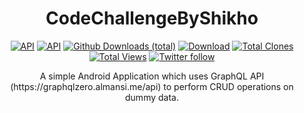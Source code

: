 <h1 align="center">CodeChallengeByShikho</h1>
<p align="center">
  <a href="https://android-arsenal.com/api?level=16"><img alt="API" src="https://img.shields.io/badge/API-21%2B-brightgreen.svg?style=flat"/></a>
    <a href="https://github.com/rrsaikat"><img alt="API" src="https://badges.frapsoft.com/os/v1/open-source.png?v=103"/></a>
   <a href=""><img alt="Github Downloads (total)" src="https://img.shields.io/github/downloads/rrsaikat/CodeChallengeByShikho/total.svg"/></a>
  <a href="https://github.com/rrsaikat/AutoCallScheduler/releases/download/v1.0.2release/AutoCallScheduler_v1.0.2.apk"><img alt="Download" src="https://img.shields.io/badge/DownloadApk-v1.0.8-green.svg"/></a>
  <a href="https://github.com/rrsaikat/AutoCallScheduler/graphs/traffic"><img alt="Total Clones" src="https://img.shields.io/badge/Clones-0-orange"/></a>
    <a href="https://github.com/rrsaikat/AutoCallScheduler/graphs/traffic"><img alt="Total Views" src="https://img.shields.io/badge/Views-4-brightgreen"/></a>
    <a href="https://twitter.com/RsaikatR"><img alt="Twitter follow" src="https://img.shields.io/twitter/follow/RsaikatR.svg?style=social"/></a>

<p align="center">  
A simple Android Application which uses GraphQL API (https://graphqlzero.almansi.me/api) to perform CRUD operations on dummy data.
</p>
